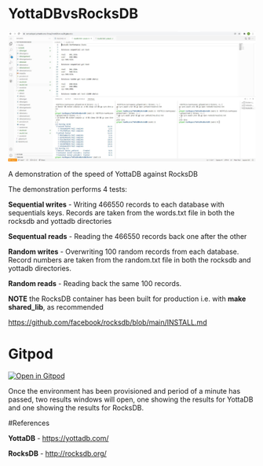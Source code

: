 # YottaDBvsRocksDB

![Alt text](yottadbvsrocksdb.JPG?raw=true "gitpod View")

A demonstration of the speed of YottaDB against RocksDB

The demonstration performs 4 tests:

**Sequential writes** - Writing 466550 records to each database with sequentials keys. Records are taken from the words.txt file in both the rocksdb and yottadb directories

**Sequentual reads** - Reading the 466550 records back one after the other

**Random writes** - Overwriting 100 random records from each database. Record numbers are taken from the random.txt file in both the rocksdb and yottadb directories.

**Random reads** - Reading back the same 100 records.



**NOTE** the RocksDB container has been built for production i.e. with **make shared_lib**, as recommended

https://github.com/facebook/rocksdb/blob/main/INSTALL.md


# Gitpod

[![Open in Gitpod](https://gitpod.io/button/open-in-gitpod.svg)](https://gitpod.io/#https://github.com/RamSailopal/YottaDBvsRocksDB)

Once the environment has been provisioned and period of a minute has passed, two results windows will open, one showing the results for YottaDB and one showing the results for RocksDB.


#References

**YottaDB** - https://yottadb.com/

**RocksDB** - http://rocksdb.org/

